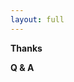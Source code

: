 ```yaml
---
layout: full
---
```


<div class="absolute left-12 top-[200px] right-12 text-center">
  <p class="text-4xl !leading-[1.5em]"><strong>Thanks</strong></p>
  <p class="text-4xl !leading-[1.5em]"><strong>Q & A</strong></p>
</div>
